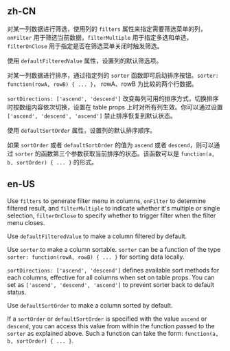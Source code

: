 ## zh-CN

对某一列数据进行筛选，使用列的 `filters` 属性来指定需要筛选菜单的列，`onFilter` 用于筛选当前数据，`filterMultiple` 用于指定多选和单选，`filterOnClose` 用于指定是否在筛选菜单关闭时触发筛选。

使用 `defaultFilteredValue` 属性，设置列的默认筛选项。

对某一列数据进行排序，通过指定列的 `sorter` 函数即可启动排序按钮。`sorter: function(rowA, rowB) { ... }`， rowA、rowB 为比较的两个行数据。

`sortDirections: ['ascend', 'descend']` 改变每列可用的排序方式，切换排序时按数组内容依次切换，设置在 table props 上时对所有列生效。你可以通过设置 `['ascend', 'descend', 'ascend']` 禁止排序恢复到默认状态。

使用 `defaultSortOrder` 属性，设置列的默认排序顺序。

如果 `sortOrder` 或者 `defaultSortOrder` 的值为 `ascend` 或者 `descend`，则可以通过 `sorter` 的函数第三个参数获取当前排序的状态。该函数可以是 `function(a, b, sortOrder) { ... }` 的形式。

## en-US

Use `filters` to generate filter menu in columns, `onFilter` to determine filtered result, and `filterMultiple` to indicate whether it's multiple or single selection, `filterOnClose` to specify whether to trigger filter when the filter menu closes.

Use `defaultFilteredValue` to make a column filtered by default.

Use `sorter` to make a column sortable. `sorter` can be a function of the type `sorter: function(rowA, rowB) { ... }` for sorting data locally.

`sortDirections: ['ascend', 'descend']` defines available sort methods for each columns, effective for all columns when set on table props. You can set as `['ascend', 'descend', 'ascend']` to prevent sorter back to default status.

Use `defaultSortOrder` to make a column sorted by default.

If a `sortOrder` or `defaultSortOrder` is specified with the value `ascend` or `descend`, you can access this value from within the function passed to the `sorter` as explained above. Such a function can take the form: `function(a, b, sortOrder) { ... }`.
